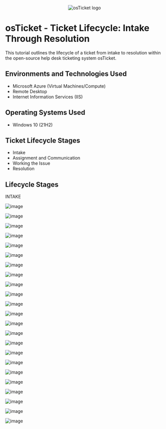 <p align="center">
<img src="https://i.imgur.com/Clzj7Xs.png" alt="osTicket logo"/>
</p>

<h1>osTicket - Ticket Lifecycle: Intake Through Resolution</h1>
This tutorial outlines the lifecycle of a ticket from intake to resolution within the open-source help desk ticketing system osTicket.<br />





<h2>Environments and Technologies Used</h2>

- Microsoft Azure (Virtual Machines/Compute)
- Remote Desktop
- Internet Information Services (IIS)

<h2>Operating Systems Used </h2>

- Windows 10</b> (21H2)

<h2>Ticket Lifecycle Stages</h2>

- Intake
- Assignment and Communication
- Working the Issue
- Resolution

<h2>Lifecycle Stages</h2>
INTAKE


![image](https://github.com/elijahstrozier/ticket-lifecycle/assets/161254320/243242b1-afae-4a1e-bd7c-814f197cb4ce)

![image](https://github.com/elijahstrozier/ticket-lifecycle/assets/161254320/c6c148df-14e5-4f52-8118-f031ec9408c7)

![image](https://github.com/elijahstrozier/ticket-lifecycle/assets/161254320/71d084ca-7f66-4786-9944-738697cb5a32)

![image](https://github.com/elijahstrozier/ticket-lifecycle/assets/161254320/476ec864-7316-4119-9571-067473f37615)

![image](https://github.com/elijahstrozier/ticket-lifecycle/assets/161254320/04c651d3-9a03-4d57-a1b7-9e3accf350a5)

![image](https://github.com/elijahstrozier/ticket-lifecycle/assets/161254320/066d1ab4-4f08-4a25-87bc-e54874441bfe)

![image](https://github.com/elijahstrozier/ticket-lifecycle/assets/161254320/7ca031fb-3067-4c3c-b88a-3ef020488d2e)

![image](https://github.com/elijahstrozier/ticket-lifecycle/assets/161254320/2b76dd55-6e7d-4ec1-a667-ecf5f5a8881f)

![image](https://github.com/elijahstrozier/ticket-lifecycle/assets/161254320/6edce79d-4f37-4926-8f03-b5a8f4927170)

![image](https://github.com/elijahstrozier/ticket-lifecycle/assets/161254320/2c6e9f08-47ae-44e1-962a-9886c43df65a)

![image](https://github.com/elijahstrozier/ticket-lifecycle/assets/161254320/a199e638-05e8-4510-8d7f-a4d5d57263e7)

![image](https://github.com/elijahstrozier/ticket-lifecycle/assets/161254320/ca01fe8f-979f-42b2-ba90-f251a4d1d841)

![image](https://github.com/elijahstrozier/ticket-lifecycle/assets/161254320/0dad4ef4-fb03-4575-826f-04fb7262150b)

![image](https://github.com/elijahstrozier/ticket-lifecycle/assets/161254320/0ad00647-32e7-45d0-9615-461fd49c889e)

![image](https://github.com/elijahstrozier/ticket-lifecycle/assets/161254320/3b0e03a8-65df-42bd-9d3b-45a9d36a3c40)

![image](https://github.com/elijahstrozier/ticket-lifecycle/assets/161254320/ea994448-08dd-447c-a639-ab385c474663)

![image](https://github.com/elijahstrozier/ticket-lifecycle/assets/161254320/1c14f7fd-0575-43bc-ad7b-d94114f14988)

![image](https://github.com/elijahstrozier/ticket-lifecycle/assets/161254320/5a88be44-9371-4004-924f-cfd6c888dcfe)

![image](https://github.com/elijahstrozier/ticket-lifecycle/assets/161254320/442f2473-8631-4dc9-9cc1-960da264cf88)

![image](https://github.com/elijahstrozier/ticket-lifecycle/assets/161254320/03498419-0fa7-4a2b-8114-d71dc43200a2)

![image](https://github.com/elijahstrozier/ticket-lifecycle/assets/161254320/e173b56b-014a-45d4-a6b4-c655b45a4604)

![image](https://github.com/elijahstrozier/ticket-lifecycle/assets/161254320/54b85c86-861a-4452-8047-fad150316509)

![image](https://github.com/elijahstrozier/ticket-lifecycle/assets/161254320/36b0bbe6-836e-4ee2-90e1-1a4fb6037509)


























